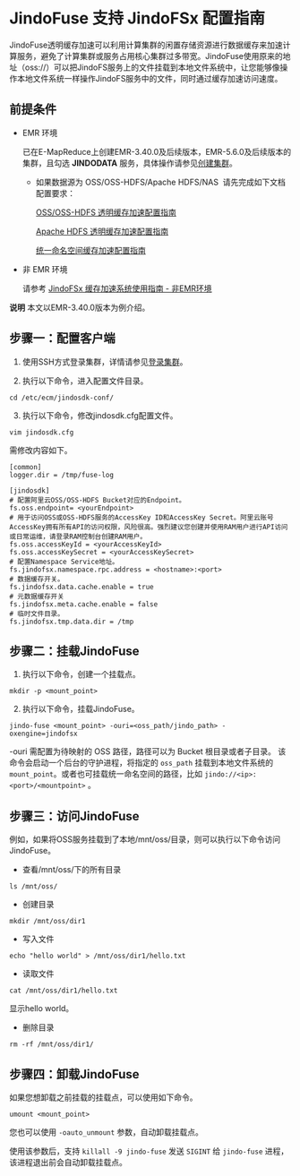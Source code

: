 # JindoFuse 支持 JindoFSx 配置指南

JindoFuse透明缓存加速可以利用计算集群的闲置存储资源进行数据缓存来加速计算服务，避免了计算集群或服务占用核心集群过多带宽。JindoFuse使用原来的地址（oss://）可以把JindoFS服务上的文件挂载到本地文件系统中，让您能够像操作本地文件系统一样操作JindoFS服务中的文件，同时通过缓存加速访问速度。

## 前提条件

* EMR 环境

   已在E-MapReduce上创建EMR-3.40.0及后续版本，EMR-5.6.0及后续版本的集群，且勾选 **JINDODATA** 服务，具体操作请参见[创建集群](https://help.aliyun.com/document_detail/28088.htm#concept-olg-vq3-y2b)。
   
   * 如果数据源为 OSS/OSS-HDFS/Apache HDFS/NAS  请先完成如下文档配置要求：
    
     [OSS/OSS-HDFS 透明缓存加速配置指南](./jindo_cache_oss_hdfs_tutorial.md)

     [Apache HDFS 透明缓存加速配置指南](./jindo_cache_hdfs_tutorial.md)

     [统一命名空间缓存加速配置指南](./jindo_cache_global_namespace_tutorial.md)

* 非 EMR 环境

   请参考 [JindoFSx 缓存加速系统使用指南 - 非EMR环境](docs/../../../../4.x/4.6.x/4.6.2/jindofsx/outline.md)

**说明** 本文以EMR-3.40.0版本为例介绍。

## 步骤一：配置客户端

1.  使用SSH方式登录集群，详情请参见[登录集群](https://help.aliyun.com/document_detail/345645.htm#task-2508490)。
    
2.  执行以下命令，进入配置文件目录。
```shell    
cd /etc/ecm/jindosdk-conf/
```
3.  执行以下命令，修改jindosdk.cfg配置文件。
```shell
vim jindosdk.cfg
```

需修改内容如下。
```shell
[common]
logger.dir = /tmp/fuse-log

[jindosdk]
# 配置阿里云OSS/OSS-HDFS Bucket对应的Endpoint。
fs.oss.endpoint= <yourEndpoint>
# 用于访问OSS或OSS-HDFS服务的AccessKey ID和AccessKey Secret。阿里云账号AccessKey拥有所有API的访问权限，风险很高。强烈建议您创建并使用RAM用户进行API访问或日常运维，请登录RAM控制台创建RAM用户。
fs.oss.accessKeyId = <yourAccessKeyId>
fs.oss.accessKeySecret = <yourAccessKeySecret>
# 配置Namespace Service地址。
fs.jindofsx.namespace.rpc.address = <hostname>:<port>
# 数据缓存开关。
fs.jindofsx.data.cache.enable = true
# 元数据缓存开关
fs.jindofsx.meta.cache.enable = false
# 临时文件目录。
fs.jindofsx.tmp.data.dir = /tmp
```

## 步骤二：挂载JindoFuse

1.  执行以下命令，创建一个挂载点。
```shell
mkdir -p <mount_point>
```

2.  执行以下命令，挂载JindoFuse。
```shell    
jindo-fuse <mount_point> -ouri=<oss_path/jindo_path> -oxengine=jindofsx
```

-ouri 需配置为待映射的 OSS 路径，路径可以为 Bucket 根目录或者子目录。 该命令会启动一个后台的守护进程，将指定的 `oss_path` 挂载到本地文件系统的 `mount_point`。或者也可挂载统一命名空间的路径，比如 `jindo://<ip>:<port>/<mountpoint>` 。


## 步骤三：访问JindoFuse
例如，如果将OSS服务挂载到了本地/mnt/oss/目录，则可以执行以下命令访问JindoFuse。

* 查看/mnt/oss/下的所有目录
```shell    
ls /mnt/oss/
```

* 创建目录
```shell    
mkdir /mnt/oss/dir1
```

* 写入文件
```shell    
echo "hello world" > /mnt/oss/dir1/hello.txt
```
* 读取文件
```shell    
cat /mnt/oss/dir1/hello.txt
```
显示hello world。

* 删除目录
```shell    
rm -rf /mnt/oss/dir1/
```

## 步骤四：卸载JindoFuse

如果您想卸载之前挂载的挂载点，可以使用如下命令。
```shell
umount <mount_point>
```
您也可以使用 `-oauto_unmount` 参数，自动卸载挂载点。

使用该参数后，支持 `killall -9 jindo-fuse` 发送 `SIGINT` 给 `jindo-fuse` 进程，该进程退出前会自动卸载挂载点。
